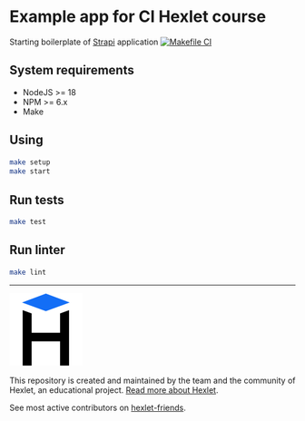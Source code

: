 # Example app for CI Hexlet course

Starting boilerplate of [Strapi](https://strapi.io/) application
[![Makefile CI](https://github.com/DrAculaJD/hexlet-ci-app/actions/workflows/makefile.yml/badge.svg)](https://github.com/DrAculaJD/hexlet-ci-app/actions/workflows/makefile.yml)

## System requirements

* NodeJS >= 18
* NPM >= 6.x
* Make

## Using

```sh
make setup
make start
```

## Run tests

```sh
make test
```

## Run linter

```sh
make lint
```

---

[![Hexlet Ltd. logo](https://raw.githubusercontent.com/Hexlet/assets/master/images/hexlet_logo128.png)](https://hexlet.io/?utm_source=github&utm_medium=link&utm_campaign=hexlet-ci-app)

This repository is created and maintained by the team and the community of Hexlet, an educational project. [Read more about Hexlet](https://hexlet.io/?utm_source=github&utm_medium=link&utm_campaign=hexlet-ci-app).

See most active contributors on [hexlet-friends](https://friends.hexlet.io/).
